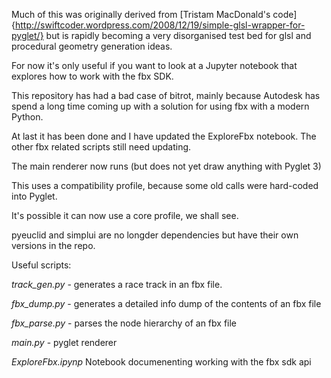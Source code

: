 

Much of this was originally derived from [Tristam MacDonald's
code]{http://swiftcoder.wordpress.com/2008/12/19/simple-glsl-wrapper-for-pyglet/} but is rapidly becoming a very disorganised test bed for glsl and procedural geometry generation ideas.

For now it's only useful if you want to look at a Jupyter notebook that explores how to work with the fbx SDK.

This repository has had a bad case of bitrot, mainly because Autodesk has spend a long time coming up with a solution for using fbx with a modern Python.

At last it has been done and I have updated the ExploreFbx notebook. The other fbx related scripts still need updating.

The main renderer now runs (but does not yet draw anything with Pyglet 3)

This uses a compatibility profile, because some old calls were hard-coded into Pyglet.

It's possible it can now use a core profile, we shall see.

pyeuclid and simplui are no longder dependencies but have their own versions in the repo.

Useful scripts:

*track_gen.py* - generates a race track in an fbx file.

*fbx_dump.py* - generates a detailed info dump of the contents of an fbx file

*fbx_parse.py* - parses the node hierarchy of an fbx file

*main.py* - pyglet renderer

*ExploreFbx.ipynp* Notebook documenenting working with the fbx sdk api

